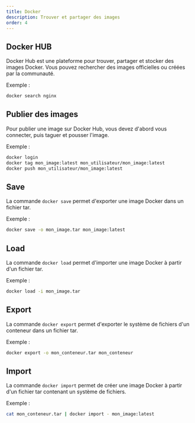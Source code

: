 ```yaml
---
title: Docker
description: Trouver et partager des images
order: 4
---
```


## Docker HUB

Docker Hub est une plateforme pour trouver, partager et stocker des images Docker. Vous pouvez rechercher des images officielles ou créées par la communauté.

Exemple :
```bash
docker search nginx
```

## Publier des images

Pour publier une image sur Docker Hub, vous devez d'abord vous connecter, puis taguer et pousser l'image.

Exemple :
```bash
docker login
docker tag mon_image:latest mon_utilisateur/mon_image:latest
docker push mon_utilisateur/mon_image:latest
```

## Save

La commande `docker save` permet d'exporter une image Docker dans un fichier tar.

Exemple :
```bash
docker save -o mon_image.tar mon_image:latest
```

## Load

La commande `docker load` permet d'importer une image Docker à partir d'un fichier tar.

Exemple :
```bash
docker load -i mon_image.tar
```

## Export

La commande `docker export` permet d'exporter le système de fichiers d'un conteneur dans un fichier tar.

Exemple :
```bash
docker export -o mon_conteneur.tar mon_conteneur
```

## Import

La commande `docker import` permet de créer une image Docker à partir d'un fichier tar contenant un système de fichiers.

Exemple :
```bash
cat mon_conteneur.tar | docker import - mon_image:latest
```

